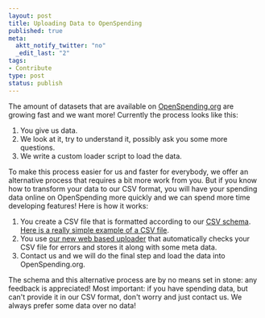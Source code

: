 ```yaml
--- 
layout: post
title: Uploading Data to OpenSpending
published: true
meta: 
  aktt_notify_twitter: "no"
  _edit_last: "2"
tags: 
- Contribute
type: post
status: publish
---
```

The amount of datasets that are available on [OpenSpending.org](http://www.openspending.org) are growing fast and we want more! Currently the process looks like this:

1. You give us data.
2. We look at it, try to understand it, possibly ask you some more questions.
3. We write a custom loader script to load the data.

To make this process easier for us and faster for everybody, we offer an alternative process that requires a bit more work from you. But if you know how to transform your data to our CSV format, you will have your spending data online on OpenSpending more quickly and we can spend more time developing features! Here is how it works:

1. You create a CSV file that is formatted according to our [CSV schema](http://wiki.openspending.org/CSV_Schema). [Here is a really simple example of a CSV file][csv_example].
2. You use [our new web based uploader](http://www.openspending.org/sources/add) that automatically checks your CSV file for errors and stores it along with some meta data.
3. Contact us and we will do the final step and load the data into OpenSpending.org.

[csv_example]: https://spreadsheets1.google.com/ccc?hl=en&amp;key=t8rduOMdinCo0smZjQvQUow&amp;hl=en#gid=0

The schema and this alternative process are by no means set in stone: any feedback is appreciated! Most important: if you have spending data, but can't provide it in our CSV format, don't worry and just contact us. We always prefer some data over no data!
